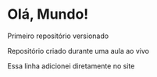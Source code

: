 # Olá, Mundo!
 Primeiro repositório versionado

 Repositório criado durante uma aula ao vivo
 
 Essa linha adicionei diretamente no site
